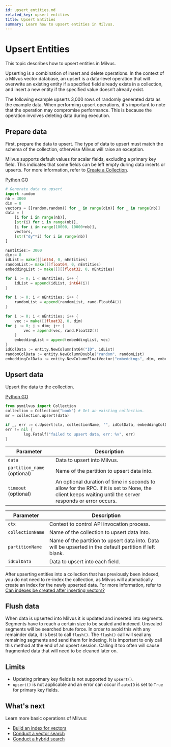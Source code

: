 ```yaml
---
id: upsert_entities.md
related_key: upsert entities
title: Upsert Entities
summary: Learn how to upsert entities in Milvus.
---
```


# Upsert Entities

This topic describes how to upsert entities in Milvus.

Upserting is a combination of insert and delete operations. In the context of a Milvus vector database, an upsert is a data-level operation that will overwrite an existing entity if a specified field already exists in a collection, and insert a new entity if the specified value doesn’t already exist.

The following example upserts 3,000 rows of randomly generated data as the example data. When performing upsert operations, it's important to note that the operation may compromise performance. This is because the operation involves deleting data during execution.

## Prepare data

First, prepare the data to upsert.  The type of data to upsert must match the schema of the collection, otherwise Milvus will raise an exception.

Milvus supports default values for scalar fields, excluding a primary key field. This indicates that some fields can be left empty during data inserts or upserts. For more information, refer to [Create a Collection](create_collection.md#prepare-schema).

<div class="multipleCode">
  <a href="#python">Python </a>
  <a href="#go">GO</a>
</div>

```python
# Generate data to upsert
import random
nb = 3000
dim = 8
vectors = [[random.random() for _ in range(dim)] for _ in range(nb)]
data = [
    [i for i in range(nb)],
    [str(i) for i in range(nb)],
    [i for i in range(10000, 10000+nb)],
    vectors,
    [str("dy"*i) for i in range(nb)]
]
```

```go
nEntities:= 3000
dim:= 8
idList:= make([]int64, 0, nEntities)
randomList:= make([]float64, 0, nEntities)
embeddingList := make([][]float32, 0, nEntities)

for i := 0; i < nEntities; i++ {
    idList = append(idList, int64(i))
}
    
for i := 0; i < nEntities; i++ {
    randomList = append(randomList, rand.Float64())
}
  
for i := 0; i < nEntities; i++ {
    vec := make([]float32, 0, dim)
for j := 0; j < dim; j++ {
        vec = append(vec, rand.Float32())
    }
    embeddingList = append(embeddingList, vec)
}
idColData := entity.NewColumnInt64("ID", idList)
randomColData := entity.NewColumnDouble("random", randomList)
embeddingColData := entity.NewColumnFloatVector("embeddings", dim, embeddingList)
```

## Upsert data

Upsert the data to the collection.

<div class="multipleCode">
  <a href="#python">Python </a>
  <a href="#go">GO</a>
</div>

```python
from pymilvus import Collection
collection = Collection("book") # Get an existing collection.
mr = collection.upsert(data)
```

```go
if _, err := c.Upsert(ctx, collectionName, "", idColData, embeddingColData);
err != nil {
        log.Fatalf("failed to upsert data, err: %v", err)
}
```

<table class="language-python">
	<thead>
	<tr>
		<th>Parameter</th>
		<th>Description</th>
	</tr>
	</thead>
	<tbody>
    <tr>
		<td><code>data</code></td>
		<td>Data to upsert into Milvus.</td>
	</tr>
	<tr>
		<td><code>partition_name</code> (optional)</td>
		<td>Name of the partition to upsert data into.</td>
	</tr>
    <tr>
		<td><code>timeout</code> (optional)</td>
		<td>An optional duration of time in seconds to allow for the RPC. If it is set to None, the client keeps waiting until the server responds or error occurs.</td>
	</tr>
	</tbody>
</table>

<table class="language-go">
	<thead>
    <tr>
        <th>Parameter</th>
        <th>Description</th>
    </tr>
	</thead>
	<tbody>
    <tr>
        <td><code>ctx</code></td>
        <td>Context to control API invocation process.</td>
    </tr>
    <tr>
        <td><code>collectionName</code></td>
        <td>Name of the collection to upsert data into.</td>
    </tr>
    <tr>
        <td><code>partitionName</code></td>
        <td>Name of the partition to upsert data into. Data will be upserted in the default partition if left blank.</td>
    </tr>
	<tr>
        <td><code>idColData</code></td>
        <td>Data to upsert into each field.</td>
    </tr>
  </tbody>
</table>

<div class="alert note">

After upserting entities into a collection that has previously been indexed, you do not need to re-index the collection, as Milvus will automatically create an index for the newly upserted data. For more information, refer to [Can indexes be created after inserting vectors?](product_faq.md#Can-indexes-be-created-after-inserting-vectors)

</div>

## Flush data

When data is upserted into Milvus it is updated and inserted into segments. Segments have to reach a certain size to be sealed and indexed. Unsealed segments will be searched brute force. In order to avoid this with any remainder data, it is best to call `flush()`. The `flush()` call will seal any remaining segments and send them for indexing. It is important to only call this method at the end of an upsert session. Calling it too often will cause fragmented data that will need to be cleaned later on.

## Limits

- Updating primary key fields is not supported by `upsert()`.
- `upsert()` is not applicable and an error can occur if `autoID` is set to `True` for primary key fields.

## What's next

Learn more basic operations of Milvus:

- [Build an index for vectors](build_index.md)
- [Conduct a vector search](search.md)
- [Conduct a hybrid search](hybridsearch.md)
